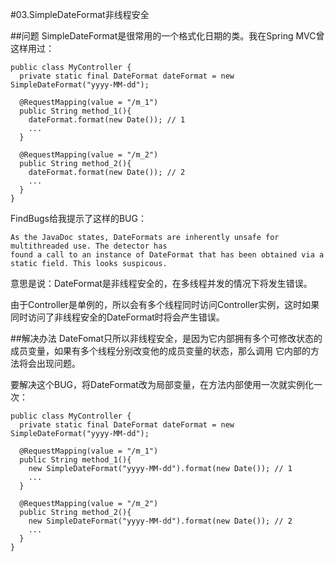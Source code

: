 #03.SimpleDateFormat非线程安全

##问题
  SimpleDateFormat是很常用的一个格式化日期的类。我在Spring MVC曾这样用过：
    
    public class MyController {
      private static final DateFormat dateFormat = new SimpleDateFormat("yyyy-MM-dd");
      
      @RequestMapping(value = "/m_1")
      public String method_1(){
        dateFormat.format(new Date()); // 1
        ...
      }
      
      @RequestMapping(value = "/m_2")
      public String method_2(){
        dateFormat.format(new Date()); // 2
        ...
      }
    }
    
  FindBugs给我提示了这样的BUG：
  
    As the JavaDoc states, DateFormats are inherently unsafe for multithreaded use. The detector has 
    found a call to an instance of DateFormat that has been obtained via a static field. This looks suspicous.
  
  意思是说：DateFormat是非线程安全的，在多线程并发的情况下将发生错误。
  
  由于Controller是单例的，所以会有多个线程同时访问Controller实例，这时如果同时访问了非线程安全的DateFormat时将会产生错误。

##解决办法
  DateFomat只所以非线程安全，是因为它内部拥有多个可修改状态的成员变量，如果有多个线程分别改变他的成员变量的状态，那么调用
  它内部的方法将会出现问题。
  
  要解决这个BUG，将DateFormat改为局部变量，在方法内部使用一次就实例化一次：

    public class MyController {
      private static final DateFormat dateFormat = new SimpleDateFormat("yyyy-MM-dd");
      
      @RequestMapping(value = "/m_1")
      public String method_1(){
        new SimpleDateFormat("yyyy-MM-dd").format(new Date()); // 1
        ...
      }
      
      @RequestMapping(value = "/m_2")
      public String method_2(){
        new SimpleDateFormat("yyyy-MM-dd").format(new Date()); // 2
        ...
      }
    }
  
